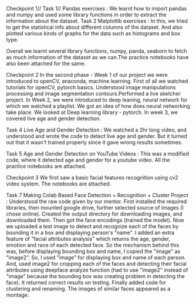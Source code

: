 Checkpoint 1//
Task 1//
Pandas exercises : We learnt how to import pandas and numpy and used some library functions in order to extract the information about the dataset.
Task 2 
Matplotlib exercises : In this, we tried to get the statistical info about different columns of the dataset. And also plotted various kinds of graphs for the data such as histograms and box type.

Overall we learnt several library functions, numpy, panda, seaborn to fetch as much information of the dataset as we can.The practice notebooks have also been attached for the same.

Checkpoint 2
In the second phase - Week 1 of our project we were introduced to openCV, anaconda, machine learning. First of all we watched tutorials for openCV, pytorch basics. Understood image manipulations processing and image segmentation contours.Performed a live sketcher project. 
In Week 2, we were introduced to deep leaning, neural network for which we watched a playlist. We got an idea of how does neural networking take place. We looked at Deep learning library - pytorch.
In week 3, we covered live age and gender detection.

Task 4
Live Age and Gender Detection : We watched a 2hr long video, and understood and wrote the code to detect live age and gender. But it turned out that it wasn't trained properly since it gave wrong results sometimes.

Task 5
Age and Gender Detection on YouTube Videos : This was a modified code, where it detected age and gender for a youtube video.
All the practice notebooks are attached.

Checkpoint 3
We first saw a basic facial features recognition using cv2 video system. The notebooks are attached.

Task 7
Making Colab Based Face Detection + Recognition + Cluster Project : Understood the raw code given by our mentor. First installed the required libraries, then mounted google drive, further selected source of images (I chose online). Created the output directory for downloading images, and downloaded them. Then got the face encodings (trained the model). 
Now we uploaded a test image to detect and recognize each of the faces by bounding it in a box and displaying person's "name".
I added an extra feature of "facial attributes analysis" which returns the age, gender, emotion and race of each detected face. 
So the mechanism behind this was, before displaying bounding box and name, I copied the "image" as "image2". So, I used "image" for displaying box and name of each person. And, used image2 for cropping each of the faces and detecting their facial attributes using deepface analyze function (had to use "image2" instead of "image" because the bounding box was creating problem in detecting the face).
It returned correct results on testing.
Finally added code for clustering and renaming. The images of similar faces appeared as a montage.



